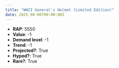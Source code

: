 ```yaml
---
title: "WWII General's Helmet (Limited Edition)"
date: 2025-08-06T00:00:00Z
---
```

- **RAP**: 5550
- **Value**: -1
- **Demand level**: -1
- **Trend**: -1
- **Projected?**: True
- **Hyped?**: True
- **Rare?**: True
